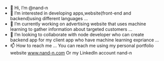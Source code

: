 - 👋 Hi, I’m @nand-n
- 👀 I’m interested in developing apps,website(front-end and backend)using different languages  ...
- 🌱 I’m currently working on advertising website that uses machine learning to gather information about targeted customers  ...
- 💞️ I’m looking to collaborate with node developer who can create backend app for my client app who have machine learning expriance ...
- 📫 How to reach me ...
You can reach me using my personal portfolio website www.nand-n.com
Or my LinkedIn account nand-n

<!---
nand-n/nand-n is a ✨ special ✨ repository because its `README.md` (this file) appears on your GitHub profile.
You can click the Preview link to take a look at your changes.
--->
